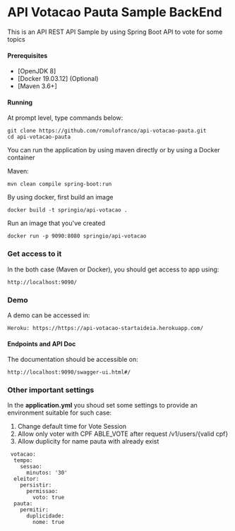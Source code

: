 # API Votacao Pauta Sample BackEnd
This is an API  REST API Sample by using Spring Boot API to vote for some topics

#### Prerequisites
- [OpenJDK 8]
- [Docker 19.03.12] (Optional)
- [Maven 3.6+]

#### Running

At prompt level, type commands below:

```
git clone https://github.com/romulofranco/api-votacao-pauta.git
cd api-votacao-pauta
```

You can run the application by using maven directly or by using a Docker container

Maven:

```
mvn clean compile spring-boot:run
```

By using docker, first build an image

```
docker build -t springio/api-votacao . 
```

Run an image that you've created

```
docker run -p 9090:8080 springio/api-votacao
```

### Get access to it

In the both case (Maven or Docker), you should get access to app using:

```
http://localhost:9090/
```

### Demo

A demo can be accessed in:

```
Heroku: https://https://api-votacao-startaideia.herokuapp.com/
```

#### Endpoints and API Doc

The documentation should be accessible on:

```
http://localhost:9090/swagger-ui.html#/
```

### Other important settings
In the  **application.yml** you shoud set some settings to provide an environment suitable for such case:
1) Change default time for Vote Session
2) Allow only voter with CPF ABLE_VOTE after request /v1/users/{valid cpf}
3) Allow duplicity for name pauta with already exist
```
 votacao:
  tempo:
    sessao:
      minutos: '30'
  eleitor:
    persistir:
      permissao:
        voto: true
  pauta:
    permitir:
      duplicidade:
        nome: true
```

